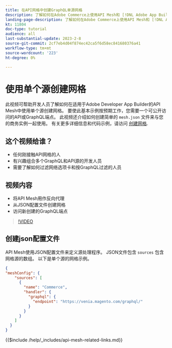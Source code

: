 ```yaml
---
title: 在API网格中创建GraphQL单源网格
description: 了解如何在Adobe Commerce上使用API Mesh和 [!DNL Adobe App Builder]. 了解如何创建具有一个源的网格。
landing-page-description: 了解如何在Adobe Commerce上使用API Mesh和 [!DNL Adobe App Builder]. 了解如何创建具有一个源的网格。
kt: 11804
doc-type: tutorial
audience: all
last-substantial-update: 2023-2-8
source-git-commit: 2cf7eb4d04f874ec42ca5f6d58ec841680376a41
workflow-type: tm+mt
source-wordcount: '223'
ht-degree: 0%

---
```


# 使用单个源创建网格

此视频可帮助开发人员了解如何在适用于Adobe Developer App Builder的API Mesh中使用单个源创建网格。 要使此基本示例按预期工作，您需要一个可公开访问的API或GraphQL端点。 此视频还介绍如何创建简单的 `mesh.json` 文件来与您的商务实例一起使用。 有关更多详细信息和代码示例，请访问 [创建网格](https://developer.adobe.com/graphql-mesh-gateway/gateway/create-mesh/#create-a-mesh-1).

## 这个视频给谁？

* 任何刚接触API网格的人
* 有兴趣组合多个GraphQL和API源的开发人员
* 需要了解如何过滤网络选项卡和按GraphQL过滤的人员

## 视频内容

* 将API Mesh用作反向代理
* 从JSON配置文件创建网格
* 访问新创建的GraphQL端点

>[!VIDEO](https://video.tv.adobe.com/v/3414124)

## 创建json配置文件

API Mesh使用JSON配置文件来定义源处理程序。 JSON文件包含 `sources` 包含网格源的数组。 以下是单个源的网格示例。

```json
{
"meshConfig": {
    "sources": [
      {
        "name": "Commerce",
        "handler": {
          "graphql": {
            "endpoint": "https://venia.magento.com/graphql/"
          }
        }
      }
    ]
  }
}
```

{{$include /help/_includes/api-mesh-related-links.md}}
